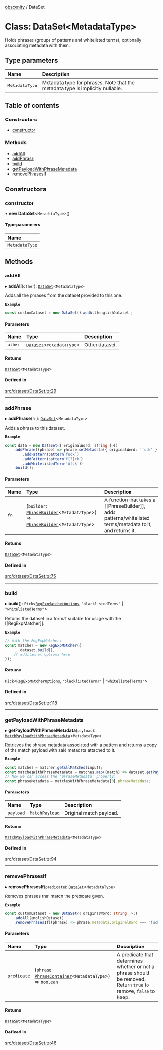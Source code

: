 [obscenity](../README.md) / DataSet

# Class: DataSet<MetadataType\>

Holds phrases (groups of patterns and whitelisted terms), optionally
associating metadata with them.

## Type parameters

| Name | Description |
| :------ | :------ |
| `MetadataType` | Metadata type for phrases. Note that the metadata type is implicitly nullable. |

## Table of contents

### Constructors

- [constructor](DataSet.md#constructor)

### Methods

- [addAll](DataSet.md#addall)
- [addPhrase](DataSet.md#addphrase)
- [build](DataSet.md#build)
- [getPayloadWithPhraseMetadata](DataSet.md#getpayloadwithphrasemetadata)
- [removePhrasesIf](DataSet.md#removephrasesif)

## Constructors

### constructor

• **new DataSet**<`MetadataType`\>()

#### Type parameters

| Name |
| :------ |
| `MetadataType` |

## Methods

### addAll

▸ **addAll**(`other`): [`DataSet`](DataSet.md)<`MetadataType`\>

Adds all the phrases from the dataset provided to this one.

**`Example`**

```typescript
const customDataset = new DataSet().addAll(englishDataset);
```

#### Parameters

| Name | Type | Description |
| :------ | :------ | :------ |
| `other` | [`DataSet`](DataSet.md)<`MetadataType`\> | Other dataset. |

#### Returns

[`DataSet`](DataSet.md)<`MetadataType`\>

#### Defined in

[src/dataset/DataSet.ts:29](https://github.com/jo3-l/obscenity/blob/0d1046d/src/dataset/DataSet.ts#L29)

___

### addPhrase

▸ **addPhrase**(`fn`): [`DataSet`](DataSet.md)<`MetadataType`\>

Adds a phrase to this dataset.

**`Example`**

```typescript
const data = new DataSet<{ originalWord: string }>()
	.addPhrase((phrase) => phrase.setMetadata({ originalWord: 'fuck' })
		.addPattern(pattern`fuck`)
		.addPattern(pattern`f[?]ck`)
		.addWhitelistedTerm('Afck'))
	.build();
```

#### Parameters

| Name | Type | Description |
| :------ | :------ | :------ |
| `fn` | (`builder`: [`PhraseBuilder`](PhraseBuilder.md)<`MetadataType`\>) => [`PhraseBuilder`](PhraseBuilder.md)<`MetadataType`\> | A function that takes a [[PhraseBuilder]], adds patterns/whitelisted terms/metadata to it, and returns it. |

#### Returns

[`DataSet`](DataSet.md)<`MetadataType`\>

#### Defined in

[src/dataset/DataSet.ts:75](https://github.com/jo3-l/obscenity/blob/0d1046d/src/dataset/DataSet.ts#L75)

___

### build

▸ **build**(): `Pick`<[`RegExpMatcherOptions`](../interfaces/RegExpMatcherOptions.md), ``"blacklistedTerms"`` \| ``"whitelistedTerms"``\>

Returns the dataset in a format suitable for usage with the [[RegExpMatcher]].

**`Example`**

```typescript
// With the RegExpMatcher:
const matcher = new RegExpMatcher({
	...dataset.build(),
	// additional options here
});
```

#### Returns

`Pick`<[`RegExpMatcherOptions`](../interfaces/RegExpMatcherOptions.md), ``"blacklistedTerms"`` \| ``"whitelistedTerms"``\>

#### Defined in

[src/dataset/DataSet.ts:118](https://github.com/jo3-l/obscenity/blob/0d1046d/src/dataset/DataSet.ts#L118)

___

### getPayloadWithPhraseMetadata

▸ **getPayloadWithPhraseMetadata**(`payload`): [`MatchPayloadWithPhraseMetadata`](../README.md#matchpayloadwithphrasemetadata)<`MetadataType`\>

Retrieves the phrase metadata associated with a pattern and returns a
copy of the match payload with said metadata attached to it.

**`Example`**

```typescript
const matches = matcher.getAllMatches(input);
const matchesWithPhraseMetadata = matches.map((match) => dataset.getPayloadWithPhraseMetadata(match));
// Now we can access the 'phraseMetadata' property:
const phraseMetadata = matchesWithPhraseMetadata[0].phraseMetadata;
```

#### Parameters

| Name | Type | Description |
| :------ | :------ | :------ |
| `payload` | [`MatchPayload`](../interfaces/MatchPayload.md) | Original match payload. |

#### Returns

[`MatchPayloadWithPhraseMetadata`](../README.md#matchpayloadwithphrasemetadata)<`MetadataType`\>

#### Defined in

[src/dataset/DataSet.ts:94](https://github.com/jo3-l/obscenity/blob/0d1046d/src/dataset/DataSet.ts#L94)

___

### removePhrasesIf

▸ **removePhrasesIf**(`predicate`): [`DataSet`](DataSet.md)<`MetadataType`\>

Removes phrases that match the predicate given.

**`Example`**

```typescript
const customDataset = new DataSet<{ originalWord: string }>()
	.addAll(englishDataset)
	.removePhrasesIf((phrase) => phrase.metadata.originalWord === 'fuck');
```

#### Parameters

| Name | Type | Description |
| :------ | :------ | :------ |
| `predicate` | (`phrase`: [`PhraseContainer`](../interfaces/PhraseContainer.md)<`MetadataType`\>) => `boolean` | A predicate that determines whether or not a phrase should be removed. Return `true` to remove, `false` to keep. |

#### Returns

[`DataSet`](DataSet.md)<`MetadataType`\>

#### Defined in

[src/dataset/DataSet.ts:46](https://github.com/jo3-l/obscenity/blob/0d1046d/src/dataset/DataSet.ts#L46)
